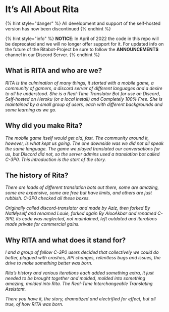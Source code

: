 # It’s All About Rita

{% hint style="danger" %}
All development and support of the self-hosted version has now been discontinued
{% endhint %}

{% hint style="info" %}
**NOTICE**: In April of 2022 the code in this repo will be deprecated and we will no longer offer support for it. For updated info on the future of the Ritabot-Project be sure to follow the **ANNOUNCEMENTS** channel in our Discord Server.
{% endhint %}

## What is RITA and who are we? <a href="#what-is-rita-and-who-are-we" id="what-is-rita-and-who-are-we"></a>

_RITA is the culmination of many things, it started with a mobile game, a community of gamers, a discord server of different languages and a desire to all be understood. She is a Real-Time Translator Bot for use on Discord, Self-hosted on Heroku (or a local install) and Completely 100% Free. She is maintained by a small group of users, each with different backgrounds and some learning as we go._

## Why did you make Rita? <a href="#why-did-you-make-rita" id="why-did-you-make-rita"></a>

_The mobile game itself would get old, fast. The community around it, however, is what kept us going. The one downside was we did not all speak the same language. The game we played translated our conversations for us, but Discord did not, so the server admins used a translation bot called C-3P0. This introduction is the start of the story._

## The history of Rita? <a href="#the-history-of-rita" id="the-history-of-rita"></a>

_There are loads of different translation bots out there, some are amazing, some are expensive, some are free but have limits, and others are just rubbish. C-3P0 checked all these boxes._

_Originally called discord-translator and made by Aziz, then forked By NotMyself and renamed Louie, forked again By AlooAkbar and renamed C-3P0, its code was neglected, not maintained, left outdated and iterations made private for commercial gains._

## Why RITA and what does it stand for? <a href="#why-rita-and-what-does-it-stand-for" id="why-rita-and-what-does-it-stand-for"></a>

_I and a group of fellow C-3P0 users decided that collectively we could do better, plagued with crashes, API changes, relentless bugs and issues, the drive to make something better was born._

_Rita’s history and various iterations each added something extra, it just needed to be brought together and molded, molded into something amazing, molded into Rita. The Real-Time Interchangeable Translating Assistant._

_There you have it, the story, dramatized and electrified for effect, but all true, of how RITA was born._

